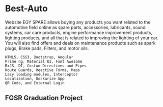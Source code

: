 # Best-Auto

Website EGY SPARE allows buying any products you want related to the automotive field online as spare parts, accessories, lubricants, sound systems, car care products, engine performance improvement products, lighting products, and all that is related to improving the lighting of your car. You will also find offers and deals on maintenance products such as spark plugs, Brake pads, Filters, and motor oils.

	HTML5, CSS3, Bootstrap, Angular
	Prime ng, Material UI, Font Awesome
	RxJS, DI, Costum Directives and Pipes
	Route Guards, Reactive Forms, Maps
	Lazy loading modules, Interceptor
	Locatization, Dockarize App
	QR Code, and External Login

## FGSR Graduation Project

